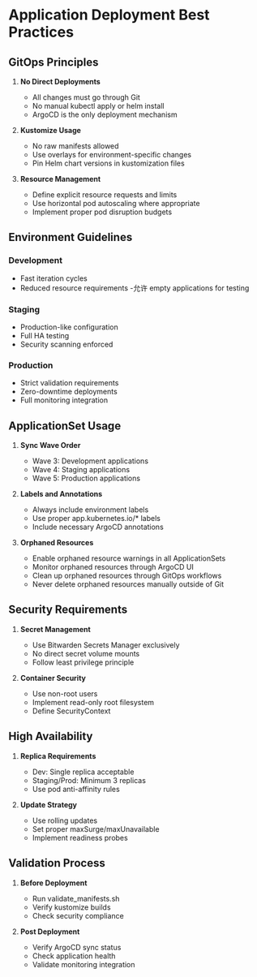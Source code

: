 # Application Deployment Best Practices

## GitOps Principles

1. **No Direct Deployments**

   - All changes must go through Git
   - No manual kubectl apply or helm install
   - ArgoCD is the only deployment mechanism

2. **Kustomize Usage**

   - No raw manifests allowed
   - Use overlays for environment-specific changes
   - Pin Helm chart versions in kustomization files

3. **Resource Management**
   - Define explicit resource requests and limits
   - Use horizontal pod autoscaling where appropriate
   - Implement proper pod disruption budgets

## Environment Guidelines

### Development

- Fast iteration cycles
- Reduced resource requirements -允许 empty applications for testing

### Staging

- Production-like configuration
- Full HA testing
- Security scanning enforced

### Production

- Strict validation requirements
- Zero-downtime deployments
- Full monitoring integration

## ApplicationSet Usage

1. **Sync Wave Order**

   - Wave 3: Development applications
   - Wave 4: Staging applications
   - Wave 5: Production applications

2. **Labels and Annotations**

   - Always include environment labels
   - Use proper app.kubernetes.io/\* labels
   - Include necessary ArgoCD annotations

3. **Orphaned Resources**
   - Enable orphaned resource warnings in all ApplicationSets
   - Monitor orphaned resources through ArgoCD UI
   - Clean up orphaned resources through GitOps workflows
   - Never delete orphaned resources manually outside of Git

## Security Requirements

1. **Secret Management**

   - Use Bitwarden Secrets Manager exclusively
   - No direct secret volume mounts
   - Follow least privilege principle

2. **Container Security**
   - Use non-root users
   - Implement read-only root filesystem
   - Define SecurityContext

## High Availability

1. **Replica Requirements**

   - Dev: Single replica acceptable
   - Staging/Prod: Minimum 3 replicas
   - Use pod anti-affinity rules

2. **Update Strategy**
   - Use rolling updates
   - Set proper maxSurge/maxUnavailable
   - Implement readiness probes

## Validation Process

1. **Before Deployment**

   - Run validate_manifests.sh
   - Verify kustomize builds
   - Check security compliance

2. **Post Deployment**
   - Verify ArgoCD sync status
   - Check application health
   - Validate monitoring integration
